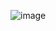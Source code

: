 ![image](https://user-images.githubusercontent.com/21980320/208542575-9afdaae4-05e8-4082-9d02-b4e995e3dea4.png)
